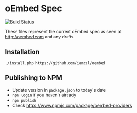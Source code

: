 oEmbed Spec
===========

[![Build Status](https://travis-ci.org/iamcal/oembed.svg?branch=master)](https://travis-ci.org/iamcal/oembed)

These files represent the current oEmbed spec as seen at 
<a href="http://oembed.com">http://oembed.com</a> and any drafts.


## Installation

    ./install.php https://github.com/iamcal/oembed


## Publishing to NPM

* Update version in `package.json` to today's date
* `npm login` if you haven't already
* `npm publish`
* Check https://www.npmjs.com/package/oembed-providers

